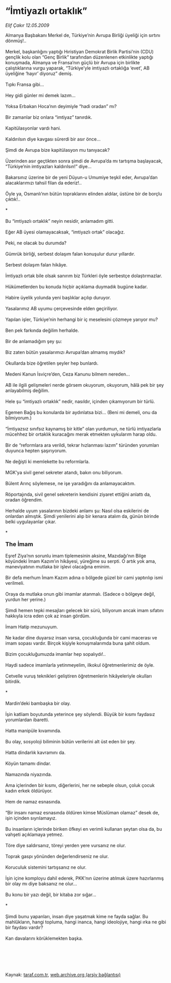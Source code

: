 # “İmtiyazlı ortaklık”

*Elif Çakır 12.05.2009*

<div class="taraf_structure_2col_1zq">
<div class="margen_n">



 <p>Almanya Başbakanı Merkel de, Türkiye’nin Avrupa Birliği üyeliği için sırtını dönmüş!.. <br/><br/>Merkel, başkanlığını yaptığı Hıristiyan Demokrat Birlik Partisi’nin (CDU) gençlik kolu olan “Genç Birlik” tarafından düzenlenen etkinlikte yaptığı konuşmada, Almanya ve Fransa’nın güçlü bir Avrupa için birlikte çalıştıklarına vurgu yaparak, “Türkiye’yle imtiyazlı ortaklığa ‘evet’, AB üyeliğine ‘hayır’ diyoruz” demiş. <br/><br/>Tıpkı Fransa gibi... <br/><br/>Hey gidi günler mi demek lazım... <br/><br/>Yoksa Erbakan Hoca’nın deyimiyle “hadi oradan” mı? <br/><br/>Bir zamanlar biz onlara “imtiyaz” tanırdık. <br/><br/>Kapitülasyonlar vardı hani. <br/><br/>Kaldırılsın diye kavgası sürerdi bir asır önce... <br/><br/>Şimdi de Avrupa bize kapitülasyon mu tanıyacak? <br/><br/>Üzerinden asır geçtikten sonra şimdi de Avrupa’da mı tartışma başlayacak, “Türkiye’nin imtiyazları kaldırılsın!” diye... <br/><br/>Bakarsınız üzerine bir de yeni Düyun-u Umumiye teşkil eder, Avrupa’dan alacaklarımızı tahsil filan da ederiz!.. <br/><br/>Öyle ya, Osmanlı’nın bütün topraklarını elinden aldılar, üstüne bir de borçlu çıktık!.. <br/><br/>* <br/><br/>Bu “imtiyazlı ortaklık” neyin nesidir, anlamadım gitti. <br/><br/>Eğer AB üyesi olamayacaksak, “imtiyazlı ortak” olacağız. <br/><br/>Peki, ne olacak bu durumda? <br/><br/>Gümrük birliği, serbest dolaşım falan konuşulur durur yıllardır. <br/><br/>Serbest dolaşım falan hikâye. <br/><br/>İmtiyazlı ortak bile olsak sanırım biz Türkleri öyle serbestçe dolaştırmazlar. <br/><br/>Hükümetlerden bu konuda hiçbir açıklama duymadık bugüne kadar. <br/><br/>Habire üyelik yolunda yeni başlıklar açılıp duruyor. <br/><br/>Yasalarımız AB uyumu çerçevesinde elden geçiriliyor. <br/><br/>Yapılan işler, Türkiye’nin herhangi bir iç meselesini çözmeye yarıyor mu? <br/><br/>Ben pek farkında değilim herhalde. <br/><br/>Bir de anlamadığım şey şu: <br/><br/>Biz zaten bütün yasalarımızı Avrupa’dan almamış mıydık? <br/><br/>Okullarda bize öğretilen şeyler hep bunlardı. <br/><br/>Medeni Kanun İsviçre’den, Ceza Kanunu bilmem nereden... <br/><br/>AB ile ilgili gelişmeleri nerde görsem okuyorum, okuyorum, hâlâ pek bir şey anlayabilmiş değilim. <br/><br/>Hele şu “imtiyazlı ortaklık” nedir, nasıldır, içinden çıkamıyorum bir türlü. <br/><br/>Egemen Bağış bu konularda bir aydınlatsa bizi... (Beni mi demeli, onu da bilmiyorum.) <br/><br/>“İmtiyazsız sınıfsız kaynamış bir kitle” olan yurdumun, ne türlü imtiyazlarla mücehhez bir ortaklık kuracağını merak etmekten uykularım harap oldu. <br/><br/>Bir de “reformlara ara verildi, tekrar hızlanması lazım” türünden yorumları duyunca hepten şaşırıyorum. <br/><br/>Ne değişti ki memlekette bu reformlarla. <br/><br/>MGK’ya sivil genel sekreter atandı, bakın onu biliyorum. <br/><br/>Bülent Arınç söylemese, ne işe yaradığını da anlamayacaktım. <br/><br/>Röportajında, sivil genel sekreterin kendisini ziyaret ettiğini anlattı da, oradan öğrendim. <br/><br/>Herhalde uyum yasalarının bizdeki anlamı şu: Nasıl olsa eskilerini de onlardan almıştık. Şimdi yenilerini alıp bir kenara atalım da, günün birinde belki uygulayanlar çıkar. <br/><br/>* <br/><br/><font size="4"><strong>The İmam <br/></strong></font><br/>Eşref Ziya’nın sorunlu imam tiplemesinin aksine, Mazıdağı’nın Bilge köyündeki İmam Kazım’ın hikâyesi, yüreğime su serpti. O artık yok ama, maneviyatının mutlaka bir işlevi olacağına eminim. <br/><br/>Bir defa merhum İmam Kazım adına o bölgede güzel bir cami yaptırılıp ismi verilmeli. <br/><br/>Oraya da mutlaka onun gibi imamlar atanmalı. (Sadece o bölgeye değil, yurdun her yerine.) <br/><br/>Şimdi hemen tepki mesajları gelecek bir sürü, biliyorum ancak imam sıfatını hakkıyla icra eden çok az insan gördüm. <br/><br/>İmam Hatip mezunuyum. <br/><br/>Ne kadar dine duyarsız insan varsa, çocukluğunda bir cami macerası ve imam sopası vardır. Birçok kişiyle konuşmalarımda buna şahit oldum. <br/><br/>Bizim çocukluğumuzda imamlar hep sopalıydı!.. <br/><br/>Haydi sadece imamlarla yetinmeyelim, ilkokul öğretmenlerimiz de öyle. <br/><br/>Cetvelle vuruş teknikleri geliştiren öğretmenlerin hikâyeleriyle okulları bitirdik. <br/><br/>* <br/><br/>Mardin’deki bambaşka bir olay. <br/><br/>İşin katliam boyutunda yeterince şey söylendi. Büyük bir kısmı faydasız yorumlardan ibaretti. <br/><br/>Hatta manipüle kıvamında. <br/><br/>Bu olay, sosyoloji biliminin bütün verilerini alt üst eden bir şey. <br/><br/>Hatta dindarlık kavramını da. <br/><br/>Köyün tamamı dindar. <br/><br/>Namazında niyazında. <br/><br/>Ama içlerinden bir kısmı, diğerlerini, her ne sebeple olsun, çoluk çocuk kadın erkek öldürüyor. <br/><br/>Hem de namaz esnasında. <br/><br/>“Bir insanı namaz esnasında öldüren kimse Müslüman olamaz” desek de, işin içinden sıyrılamayız. <br/><br/>Bu insanların içlerinde biriken öfkeyi en verimli kullanan şeytan olsa da, bu vahşeti açıklamaya yetmez. <br/><br/>Töre diye saldırsanız, töreyi yerden yere vursanız ne olur. <br/><br/>Toprak gaspı yönünden değerlendirseniz ne olur. <br/><br/>Koruculuk sistemini tartışsanız ne olur. <br/><br/>İşin içine komployu dahil ederek, PKK’nın üzerine atılmak üzere hazırlanmış bir olay mı diye baksanız ne olur... <br/><br/>Bu konu bir yazı değil, bir kitaba zor sığar... <br/><br/>* <br/><br/>Şimdi bunu yapanları, insan diye yaşatmak kime ne fayda sağlar. Bu mahlûkların, hangi topluma, hangi inanca, hangi ideolojiye, hangi ırka ne gibi bir faydası vardır? <br/><br/>Kan davalarını körüklemekten başka.</p>
<br/>
<br/>
<br/>



<br/>


<div id="taraf_not">
</div>

</div>


</div>

Kaynak: [taraf.com.tr](http://www.taraf.com.tr:80/makale/5475.htm), [web.archive.org (arşiv bağlantısı)](http://web.archive.org/web/20090830051536/http://www.taraf.com.tr:80/makale/5475.htm)
